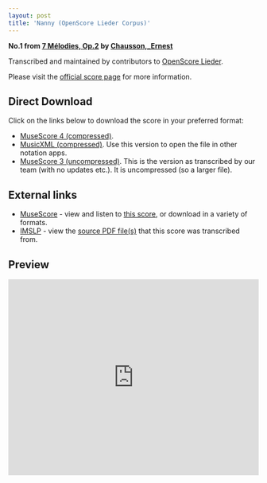 ```yaml
---
layout: post
title: 'Nanny (OpenScore Lieder Corpus)'
---
```


__No.1 from [7 Mélodies, Op.2](https://fourscoreandmore.org/openscore/lieder/Chausson,_Ernest/7_M%C3%A9lodies,_Op.2/) by [Chausson,_Ernest](https://fourscoreandmore.org/openscore/lieder/Chausson,_Ernest)__

Transcribed and maintained by contributors to [OpenScore Lieder].

Please visit the [official score page] for more information.

[official score page]: https://musescore.com/openscore-lieder-corpus/scores/5077645
[OpenScore Lieder]: https://musescore.com/openscore-lieder-corpus

## Direct Download

Click on the links below to download the score in your preferred format:
- [MuseScore 4 (compressed)](https://fourscoreandmore.org/openscore/lieder/Chausson,_Ernest/7_M%C3%A9lodies,_Op.2/1_Nanny.mscz).
- [MusicXML (compressed)](https://fourscoreandmore.org/openscore/lieder/Chausson,_Ernest/7_M%C3%A9lodies,_Op.2/1_Nanny.mxl). Use this version to open the file in other notation apps.
- [MuseScore 3 (uncompressed)](https://raw.githubusercontent.com/OpenScore/Lieder/refs/heads/main/scores/Chausson,_Ernest/7_M%C3%A9lodies,_Op.2/1_Nanny/lc5077645.mscx). This is the version as transcribed by our team (with no updates etc.). It is uncompressed (so a larger file).

## External links

- [MuseScore] - view and listen to [this score][MuseScore], or download in a variety of formats.
- [IMSLP] - view the [source PDF file(s)][IMSLP] that this score was transcribed from.

[MuseScore]: https://musescore.com/score/5077645
[IMSLP]: https://imslp.org/wiki/Special:ReverseLookup/16897

## Preview

<iframe width="100%" height="394" src="https://musescore.com/openscore-lieder-corpus/scores/5077645/embed" frameborder="0" allowfullscreen allow="autoplay; fullscreen"></iframe>
